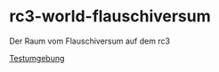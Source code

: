 # rc3-world-flauschiversum
Der Raum vom Flauschiversum auf dem rc3


[Testumgebung](https://test.visit.at.wa-test.rc3.cccv.de/_/global/raw.githubusercontent.com/RincewindWizzard/rc3-world-flauschiversum/main/main.json)
